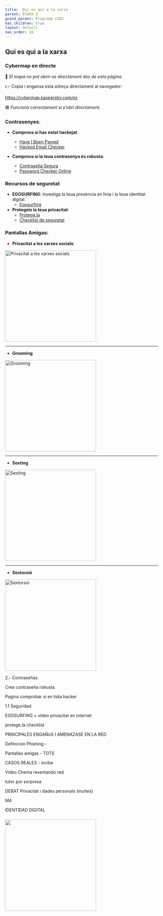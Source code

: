 ```yaml
---
title:  Qui es qui a la xarxa
parent: ETAPA 3
grand_parent: Programa CODI
has_children: true
layout: default
nav_order: 10
---
```



## Qui es qui a la xarxa


### Cybermap en directe


🚫 *El mapa no pot obrir-se directament des de esta pàgina.*

👉 Copia i enganxa esta adreça directament al navegador:

https://cybermap.kaspersky.com/es


🟢 *Funciona correctament si s’obri directament.*




### Contrasenyes.

- **Comprova si has estat hackejat**: 
  - [Have I Been Pwned](https://haveibeenpwned.com/)
  - [Hacked Email Checker](https://hackedemailchecker.com/)


- **Comprova si la teua contrasenya és robusta**: 
  - [Contraseña Segura](https://contrasegura.com/)
  - [Password Checker Online](https://password-checker.online/)

### Recursos de seguretat

- **EGOSURFING**: Investiga la teua presència en línia i la teua identitat digital.
  - [Egosurfing](https://www.egosurfing.com/)
- **Protegeix la teua privacitat**: 
  - [Protege.la](https://www.protege.la/)
  - [Checklist de seguretat](https://www.protege.la/checklist)

### Pantallas Amigas:


- **Privacitat a les xarxes socials**: 


<a href="https://www.youtube.com/watch?v=_VAgyuNjnoY&t=4s" target="_blank">
  <img src="https://img.youtube.com/vi/_VAgyuNjnoY/hqdefault.jpg" alt= "Privacitat a les xarxes socials" width="300"/>
</a>


---

- **Grooming**

<a href="https://www.youtube.com/watch?v=Pa2ttVRA-xU&t=5s" target="_blank">
  <img src="https://img.youtube.com/vi/Pa2ttVRA-xU&t=5s/hqdefault.jpg" alt="Grooming" width="300"/>
</a>

---


- **Sexting**
  
<a href="https://www.youtube.com/watch?v=LFbnamm_ePk" target="_blank">
 <img src="https://img.youtube.com/vi/LFbnamm_ePk/hqdefault.jpg" alt="Sexting" width="300"/>
</a>


---


- **Sextorsió**

<a href="https://www.youtube.com/watch?v=H_v0v70WFaA" target="_blank">
 <img src="https://img.youtube.com/vi/H_v0v70WFaA/hqdefault.jpg" alt="Sextorsió" width="300"/>
</a>










2.- Contraseñas.

Crea contraseña robusta

Pagina comprobar si en lista hacker


1.1 Seguridad



EGOSURFING + video privacitat en internet

protege.la checklist


PRINCIPALES ENGAÑoS I AMENAZASE EN LA RED

Definicion Phishing - 

Pantallas amigas - TOTS



CASOS REALES - incibe


Video Chema reventando red

tutor por sorpresa


DEBAT Privacitat i dades personals (multes)

M4


IDENTIDAD DIGITAL







### 

<a href="https://www.youtube.com/watch?v=Kl_Vh30-E6g" target="_blank">
  <img src="https://img.youtube.com/vi/Kl_Vh30-E6g/hqdefault.jpg" width="300"/>
</a>

